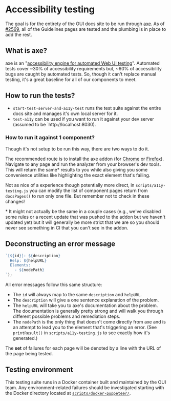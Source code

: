 # Accessibility testing

The goal is for the entirety of the OUI docs site to be run through [axe](https://www.deque.com/axe/).
As of [#2569](https://github.com/elastic/eui/pull/2569), all of the Guidelines pages are tested and the plumbing is in place to add the rest.

## What is axe?

axe is an "[accessibility engine for automated Web UI testing](https://github.com/dequelabs/axe-core)".
Automated tests cover ~30% of accessibility requirements but, ~60% of accessibility bugs are caught by automated tests.
So, though it can't replace manual testing, it's a great baseline for all of our components to meet.

## How to run the tests?

* `start-test-server-and-a11y-test` runs the test suite against the entire docs site and manages it's own local server for it.
* `test-a11y` can be used if you want to run it against your dev server (assumed to be `http://localhost:8030).

### How to run it against 1 component?

Though it's not setup to be run this way, there are two ways to do it.

The recommended route is to install the axe addon (for [Chrome](https://chrome.google.com/webstore/detail/axe-web-accessibility-tes/lhdoppojpmngadmnindnejefpokejbdd) or [Firefox](https://addons.mozilla.org/en-US/firefox/addon/axe-devtools/)).
Navigate to any page and run the analyzer from your browser's dev tools.
This will return the same* results to you while also giving you some convenience utilities like highlighting the exact element that's failing.

Not as nice of a experience though potentially more direct, in `scripts/a11y-testing.js` you can modify the list of component pages return from `docsPages()` to run only one file. But remember not to check in these changes!

\* It might not actually be the same in a couple cases (e.g., we've disabled some rules or a recent update that was pushed to the addon but we haven't updated yet) but it will generally be more strict that we are so you should never see something in CI that you can't see in the addon.

## Deconstructing an error message

```js
`[${id}]: ${description}
  Help: ${helpURL}
  Elements:
    - ${nodePath}
`);
```

All error messages follow this same structure:
* The `id` will always map to the same `description` and `helpURL`.
* The `description` will give a one sentence explanation of the problem.
* The `helpURL` will take you to axe's documentation about the problem. The documentation is generally pretty strong and will walk you through different possible problems and remediation steps.
* The `nodePath` is the only thing that doesn't come directly from axe and is an attempt to lead you to the element that's triggering an error. (See `printResult()` in `scripts/a11y-testing.js` to see exactly how it's generated.)

The **set** of failures for each page will be denoted by a line with the URL of the page being tested.

## Testing environment

This testing suite runs in a Docker container built and maintained by the OUI team. Any environment-related failures should be investigated starting with the Docker directory located at [`scripts/docker-puppeteer/`](../scripts/docker-puppeteer/README.md).

